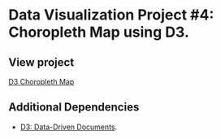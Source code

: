 # Data Visualization Project #4: Choropleth Map using D3.

## View project

[D3 Choropleth Map](https://kelvinsanchez15.github.io/choropleth-map/)

## Additional Dependencies

- [D3: Data-Driven Documents](https://github.com/d3/d3).
